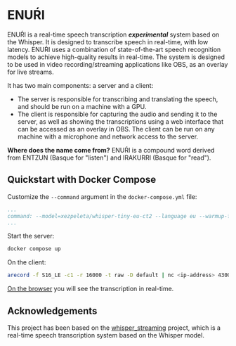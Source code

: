 # ENUŔI

ENUŔI is a real-time speech transcription **_experimental_** system based on the Whisper. It is designed to transcribe speech in real-time, with low latency. ENUŔI uses a combination of state-of-the-art speech recognition models to achieve high-quality results in real-time. The system is designed to be used in video recording/streaming applications like OBS, as an overlay for live streams.

It has two main components: a server and a client:

- The server is responsible for transcribing and translating the speech, and should be run on a machine with a GPU.
- The client is responsible for capturing the audio and sending it to the server, as well as showing the transcriptions using a web interface that can be accessed as an overlay in OBS. The client can be run on any machine with a microphone and network access to the server.

**Where does the name come from?**
ENUŔI is a compound word derived from ENTZUN (Basque for "listen") and IRAKURRI (Basque for "read").

## Quickstart with Docker Compose

Customize the `--command` argument in the `docker-compose.yml` file:
```yaml
...
command: --model=xezpeleta/whisper-tiny-eu-ct2 --language eu --warmup-file samples/basque.wav --web-port 5000
...
```

Start the server:

```bash
docker compose up
```

On the client:

```bash
arecord -f S16_LE -c1 -r 16000 -t raw -D default | nc <ip-address> 43007
```

[On the browser](https://<ip-address>:5000) you will see the transcription in real-time.


## Acknowledgements

This project has been based on the [whisper_streaming](https://github.com/ufal/whisper_streaming) project, which is a real-time speech transcription system based on the Whisper model.
